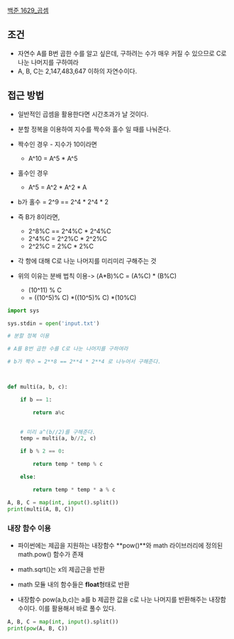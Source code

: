 [백준 1629_곱셈](https://www.acmicpc.net/problem/1629)


## 조건
- 자연수 A를 B번 곱한 수를 알고 싶은데, 구하려는 수가 매우 커질 수 있으므로 C로 나눈 나머지를 구하여라
- A, B, C는 2,147,483,647 이하의 자연수이다.


## 접근 방법
- 일반적인 곱셈을 활용한다면 시간초과가 날 것이다.
- 분할 정복을 이용하여 지수를 짝수와 홀수 일 때를 나눠준다.
- 짝수인 경우 - 지수가 10이라면
	- A^10 = A^5  * A^5
- 홀수인 경우
	- A^5 = A^2 * A^2 * A

 - b가 홀수 = 2^9 == 2^4 * 2^4 * 2
 - 즉 B가 8이라면, 
	 - 2^8%C == 2^4%C * 2^4%C
	 - 2^4%C = 2^2%C * 2^2%C
	 - 2^2%C = 2%C * 2%C
-  각 항에 대해 C로 나눈 나머지를 미리미리 구해주는 것 


 - 위의 이유는 분배 법칙 이용-> (A*B)%C = (A%C) * (B%C)
	 - (10^11) % C 
	 - = ((10^5)% C) *((10^5)% C) *(10%C)  


```python
import sys

sys.stdin = open('input.txt')

# 분할 정복 이용

# A를 B번 곱한 수를 C로 나눈 나머지를 구하여라

# b가 짝수 = 2**8 == 2**4 * 2**4 로 나누어서 구해준다.



def multi(a, b, c):

    if b == 1:

        return a%c

  
	# 미리 a^(b//2)를 구해준다.
    temp = multi(a, b//2, c)

    if b % 2 == 0:

        return temp * temp % c

    else:

        return temp * temp * a % c

A, B, C = map(int, input().split())
print(multi(A, B, C))
```

### 내장 함수 이용
- 파이썬에는 제곱을 지원하는 내장함수 **pow()**와 math 라이브러리에 정의된 math.pow() 함수가 존재
- math.sqrt()는 x의 제곱근을 반환
- math 모듈 내의 함수들은 **float**형태로 반환


- 내장함수 pow(a,b,c)는 a를 b 제곱한 값을 c로 나눈 나머지를 반환해주는 내장함수이다. 이를 활용해서 바로 풀수 있다.

```python
A, B, C = map(int, input().split())
print(pow(A, B, C))
```
